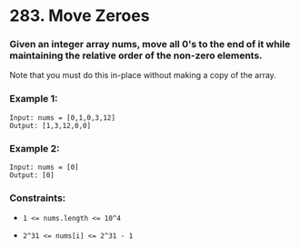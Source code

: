 # 283. Move Zeroes

### Given an integer array nums, move all 0's to the end of it while maintaining the relative order of the non-zero elements.

Note that you must do this in-place without making a copy of the array.

### Example 1:

```
Input: nums = [0,1,0,3,12]
Output: [1,3,12,0,0]
```

### Example 2:

```
Input: nums = [0]
Output: [0]
```

### Constraints:

- `1 <= nums.length <= 10^4`

- `2^31 <= nums[i] <= 2^31 - 1`

